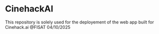 # CinehackAI
This repository is solely used for the deployement of the web app built for Cinehack.ai @FISAT 04/10/2025
